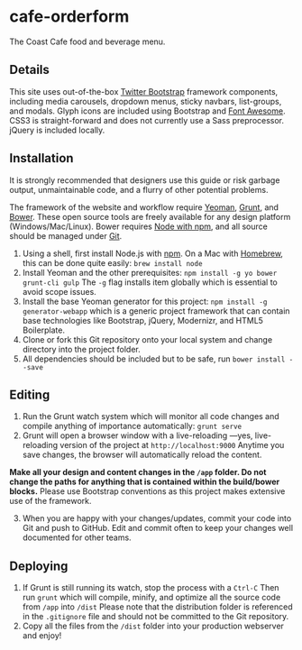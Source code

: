# cafe-orderform
The Coast Cafe food and beverage menu.

Details
---

This site uses out-of-the-box [Twitter Bootstrap](http://getbootstrap.com/ "Twitter Bootstrap") framework components, including media carousels, dropdown menus, sticky navbars, list-groups, and modals. Glyph icons are included using Bootstrap and [Font Awesome](http://fortawesome.github.io/Font-Awesome/ "Font Awesome"). CSS3 is straight-forward and does not currently use a Sass preprocessor. jQuery is included locally.

Installation
---

It is strongly recommended that designers use this guide or risk garbage output, unmaintainable code, and a flurry of other potential problems.

The framework of the website and workflow require [Yeoman](http://yeoman.io/ "Yeoman, the world's scaffolding tool for modern webapps"), [Grunt](http://gruntjs.com/ "Grunt, the JavaScript Task Runner"), and [Bower](http://bower.io/ "Bower, a package manager for the web"). These open source tools are freely available for any design platform (Windows/Mac/Linux). Bower requires [Node with npm](http://nodejs.org/ "Node.js, a fast, scalable web design platform built upon Google Chrome's JavaScript runtime engine"), and all source should be managed under [Git](http://git-scm.com/ "Git, a free and open source distributed version control system").

1.  Using a shell, first install Node.js with [npm](https://www.npmjs.com/ "npm, a package manager for everything"). On a Mac with [Homebrew](http://brew.sh/ "Homebrew, the missing package manager for OS X"), this can be done quite easily: `brew install node`
2.  Install Yeoman and the other prerequisites: `npm install -g yo bower grunt-cli gulp` The `-g` flag installs item globally which is essential to avoid scope issues.
3.  Install the base Yeoman generator for this project: `npm install -g generator-webapp` which is a generic project framework that can contain base technologies like Bootstrap, jQuery, Modernizr, and HTML5 Boilerplate.
4.  Clone or fork this Git repository onto your local system and change directory into the project folder.
5.  All dependencies should be included but to be safe, run `bower install --save`

Editing
---

1.  Run the Grunt watch system which will monitor all code changes and compile anything of importance automatically: `grunt serve`
2.  Grunt will open a browser window with a live-reloading —yes, live-reloading version of the project at `http://localhost:9000` Anytime you save changes, the browser will automatically reload the content.

**Make all your design and content changes in the `/app` folder. Do not change the paths for anything that is contained within the build/bower blocks.** Please use Bootstrap conventions as this project makes extensive use of the framework.

3.  When you are happy with your changes/updates, commit your code into Git and push to GitHub. Edit and commit often to keep your changes well documented for other teams.

Deploying
---

1.  If Grunt is still running its watch, stop the process with a `Ctrl-C` Then run `grunt` which will compile, minify, and optimize all the source code from `/app` into `/dist` Please note that the distribution folder is referenced in the `.gitignore` file and should not be committed to the Git repository.
2.  Copy all the files from the `/dist` folder into your production webserver and enjoy!
